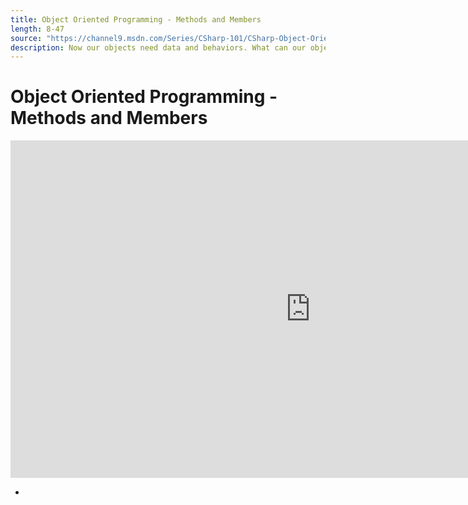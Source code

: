 ```yaml
---
title: Object Oriented Programming - Methods and Members
length: 8-47
source: "https://channel9.msdn.com/Series/CSharp-101/CSharp-Object-Oriented-Programming-Methods-and-Members"
description: Now our objects need data and behaviors. What can our objects DO and what do they HAVE? Let's learn how to make members and methods with C# and .NET.
---
```

# Object Oriented Programming - Methods and Members

<iframe src="https://channel9.msdn.com/Series/CSharp-101/CSharp-Object-Oriented-Programming-Methods-and-Members/player?format=html5" width="960" height="540" allowFullScreen frameBorder="0" title="C#: Object Oriented Programming - Methods and Members [17 of 19] - Microsoft Channel 9 Video"></iframe>

- 
